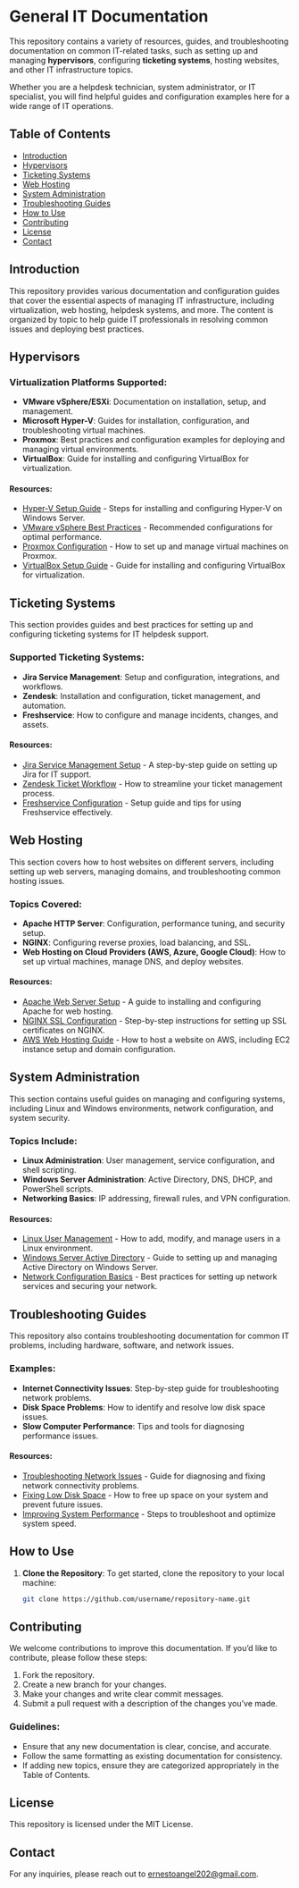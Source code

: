# General IT Documentation

This repository contains a variety of resources, guides, and troubleshooting documentation on common IT-related tasks, such as setting up and managing **hypervisors**, configuring **ticketing systems**, hosting websites, and other IT infrastructure topics.

Whether you are a helpdesk technician, system administrator, or IT specialist, you will find helpful guides and configuration examples here for a wide range of IT operations.

## Table of Contents

- [Introduction](#introduction)
- [Hypervisors](#hypervisors)
- [Ticketing Systems](#ticketing-systems)
- [Web Hosting](#web-hosting)
- [System Administration](#system-administration)
- [Troubleshooting Guides](#troubleshooting-guides)
- [How to Use](#how-to-use)
- [Contributing](#contributing)
- [License](#license)
- [Contact](#contact)

## Introduction

This repository provides various documentation and configuration guides that cover the essential aspects of managing IT infrastructure, including virtualization, web hosting, helpdesk systems, and more. The content is organized by topic to help guide IT professionals in resolving common issues and deploying best practices.

## Hypervisors

### Virtualization Platforms Supported:
- **VMware vSphere/ESXi**: Documentation on installation, setup, and management.
- **Microsoft Hyper-V**: Guides for installation, configuration, and troubleshooting virtual machines.
- **Proxmox**: Best practices and configuration examples for deploying and managing virtual environments.
- **VirtualBox**: Guide for installing and configuring VirtualBox for virtualization.

#### Resources:
- [Hyper-V Setup Guide](hypervisors/hyperv-setup.md) - Steps for installing and configuring Hyper-V on Windows Server.
- [VMware vSphere Best Practices](hypervisors/vmware-best-practices.md) - Recommended configurations for optimal performance.
- [Proxmox Configuration](hypervisors/proxmox-configuration.md) - How to set up and manage virtual machines on Proxmox.
- [VirtualBox Setup Guide](hypervisors/virtualbox-setup.md) - Guide for installing and configuring VirtualBox for virtualization.

## Ticketing Systems

This section provides guides and best practices for setting up and configuring ticketing systems for IT helpdesk support.

### Supported Ticketing Systems:
- **Jira Service Management**: Setup and configuration, integrations, and workflows.
- **Zendesk**: Installation and configuration, ticket management, and automation.
- **Freshservice**: How to configure and manage incidents, changes, and assets.

#### Resources:
- [Jira Service Management Setup](ticketing-systems/jira-setup.md) - A step-by-step guide on setting up Jira for IT support.
- [Zendesk Ticket Workflow](ticketing-systems/zendesk-workflow.md) - How to streamline your ticket management process.
- [Freshservice Configuration](ticketing-systems/freshservice-config.md) - Setup guide and tips for using Freshservice effectively.

## Web Hosting

This section covers how to host websites on different servers, including setting up web servers, managing domains, and troubleshooting common hosting issues.

### Topics Covered:
- **Apache HTTP Server**: Configuration, performance tuning, and security setup.
- **NGINX**: Configuring reverse proxies, load balancing, and SSL.
- **Web Hosting on Cloud Providers (AWS, Azure, Google Cloud)**: How to set up virtual machines, manage DNS, and deploy websites.

#### Resources:
- [Apache Web Server Setup](web-hosting/apache-setup.md) - A guide to installing and configuring Apache for web hosting.
- [NGINX SSL Configuration](web-hosting/nginx-ssl.md) - Step-by-step instructions for setting up SSL certificates on NGINX.
- [AWS Web Hosting Guide](web-hosting/aws-web-hosting.md) - How to host a website on AWS, including EC2 instance setup and domain configuration.

## System Administration

This section contains useful guides on managing and configuring systems, including Linux and Windows environments, network configuration, and system security.

### Topics Include:
- **Linux Administration**: User management, service configuration, and shell scripting.
- **Windows Server Administration**: Active Directory, DNS, DHCP, and PowerShell scripts.
- **Networking Basics**: IP addressing, firewall rules, and VPN configuration.

#### Resources:
- [Linux User Management](system-administration/linux-user-management.md) - How to add, modify, and manage users in a Linux environment.
- [Windows Server Active Directory](system-administration/windows-active-directory.md) - Guide to setting up and managing Active Directory on Windows Server.
- [Network Configuration Basics](system-administration/network-setup.md) - Best practices for setting up network services and securing your network.

## Troubleshooting Guides

This repository also contains troubleshooting documentation for common IT problems, including hardware, software, and network issues.

### Examples:
- **Internet Connectivity Issues**: Step-by-step guide for troubleshooting network problems.
- **Disk Space Problems**: How to identify and resolve low disk space issues.
- **Slow Computer Performance**: Tips and tools for diagnosing performance issues.

#### Resources:
- [Troubleshooting Network Issues](troubleshooting-guides/network-issues.md) - Guide for diagnosing and fixing network connectivity problems.
- [Fixing Low Disk Space](troubleshooting-guides/disk-space.md) - How to free up space on your system and prevent future issues.
- [Improving System Performance](troubleshooting-guides/system-performance.md) - Steps to troubleshoot and optimize system speed.

## How to Use

1. **Clone the Repository**:
   To get started, clone the repository to your local machine:
   ```bash
   git clone https://github.com/username/repository-name.git

## Contributing

We welcome contributions to improve this documentation. If you’d like to contribute, please follow these steps:

1. Fork the repository.
2. Create a new branch for your changes.
3. Make your changes and write clear commit messages.
4. Submit a pull request with a description of the changes you’ve made.

### Guidelines:

- Ensure that any new documentation is clear, concise, and accurate.
- Follow the same formatting as existing documentation for consistency.
- If adding new topics, ensure they are categorized appropriately in the Table of Contents.

## License

This repository is licensed under the MIT License.

## Contact

For any inquiries, please reach out to ernestoangel202@gmail.com.

